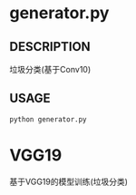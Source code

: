 # generator.py
## DESCRIPTION
垃圾分类(基于Conv10)

## USAGE
```
python generator.py
```

# VGG19
基于VGG19的模型训练(垃圾分类)
